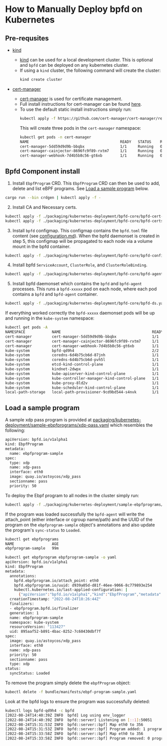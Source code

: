 # How to Manually Deploy bpfd on Kubernetes

## Pre-requsites

- [kind](https://kind.sigs.k8s.io/docs/user/quick-start/)
  - [kind](https://kind.sigs.k8s.io/docs/user/quick-start/) can be used for a local development cluster.
    This is optional and `bpfd` can be deployed on any kubernetes cluster.
  - If using a `kind` cluster, the following command will create the cluster:
    ```bash
    kind create cluster
    ```

- [cert-manager](https://cert-manager.io/)
  - [cert-manager](https://cert-manager.io/) is used for certificate management.
  - Full install instructions for cert-manager can be found [here](https://cert-manager.io/docs/installation/).
  - To use the default static install instructions simply run:
    ```bash
    kubectl apply -f https://github.com/cert-manager/cert-manager/releases/download/v1.9.1/cert-manager.yaml
    ```
    This will create three pods in the `cert-manager` namespace:
    ```bash
    kubectl get pods -n cert-manager
    NAME                                         READY   STATUS    RESTARTS   AGE
    cert-manager-5dd59d9d9b-bbqbx                1/1     Running   0          22h
    cert-manager-cainjector-8696fc9f89-rxtm7     1/1     Running   0          22h
    cert-manager-webhook-7d4b5b8c56-gt6xb        1/1     Running   0          22h
    ```

## Bpfd Component install

1. Install `EbpfProgram` CRD.
   This `EbpfProgram` CRD can then be used to add, delete and list eBPF programs.
   See [Load a sample program](#load-a-sample-program) below.

```bash
cargo run --bin crdgen | kubectl apply -f -
```

2. Install CA and Necessary certs.

```bash
kubectl apply -f ./packaging/kubernetes-deployment/bpfd-core/bpfd-cert-issuer.yaml
kubectl apply -f ./packaging/kubernetes-deployment/bpfd-core/bpfd-certs.yaml
```

3. Install `bpfd` configmap.
   This configmap contains the `bpfd.toml` file content (see [configuration.md](configuration.md)).
   When the bpfd daemonset is created in step 5, this configmap will be propagated to each node via a volume mount in the bpfd container.

```bash
kubectl apply -f ./packaging/kubernetes-deployment/bpfd-core/bpfd-config.yaml
```

4. Install bpfd `ServiceAccount`, `ClusterRole`, and `ClusterRoleBinding`.

```bash
kubectl apply -f ./packaging/kubernetes-deployment/bpfd-core/bpfd-agent-rbac.yaml
```

5. Install bpfd daemonset which contains the `bpfd` and `bpfd-agent` processes.
   This runs a `bpfd-xxxxx` pod on each node, where each pod contains a `bpfd` and `bpfd-agent` container.

```bash
kubectl apply -f ./packaging/kubernetes-deployment/bpfd-core/bpfd-ds.yaml
```


If everything worked correctly the `bpfd-xxxxx` daemonset pods will be up and running in the
`kube-system` namespace:

```bash
kubectl get pods -A
NAMESPACE            NAME                                         READY   STATUS    RESTARTS   AGE
cert-manager         cert-manager-5dd59d9d9b-bbqbx                1/1     Running   0          22h
cert-manager         cert-manager-cainjector-8696fc9f89-rxtm7     1/1     Running   0          22h
cert-manager         cert-manager-webhook-7d4b5b8c56-gt6xb        1/1     Running   0          22h
kube-system          bpfd-qd9h4                                   2/2     Running   0          3h19m
kube-system          coredns-6d4b75cb6d-87jnh                     1/1     Running   0          22h
kube-system          coredns-6d4b75cb6d-pvh5l                     1/1     Running   0          22h
kube-system          etcd-kind-control-plane                      1/1     Running   0          22h
kube-system          kindnet-2dwpx                                1/1     Running   0          22h
kube-system          kube-apiserver-kind-control-plane            1/1     Running   0          22h
kube-system          kube-controller-manager-kind-control-plane   1/1     Running   0          22h
kube-system          kube-proxy-8ld2v                             1/1     Running   0          22h
kube-system          kube-scheduler-kind-control-plane            1/1     Running   0          22h
local-path-storage   local-path-provisioner-9cd9bd544-s4nvk       1/1     Running   0          22h
```

## Load a sample program

A sample xdp pass program is provided at [packaging/kubernetes-deployment/sample-ebpfprograms/xdp-pass.yaml](../../packaging/kubernetes-deployment/sample-ebpfprograms/xdp-pass.yaml)
which resembles the following:

```bash
apiVersion: bpfd.io/v1alpha1
kind: EbpfProgram
metadata:
  name: ebpfprogram-sample
spec:
  type: xdp
  name: xdp-pass
  interface: eth0
  image: quay.io/astoycos/xdp_pass
  sectionname: pass
  priority: 50
```

To deploy the Ebpf program to all nodes in the cluster simply run:

```bash
kubectl apply -f ./packaging/kubernetes-deployment/sample-ebpfprograms/xdp-pass.yaml
```

If the program was loaded successfully the `bpfd-agent` will write the
attach_point (either interface or cgroup name/path) and the UUID of the
program on the `ebpfprogram-sample` object's annotations and also update
the program's `sync-status` to `Loaded`.

```bash
kubectl get ebpfprograms
NAME                 AGE
ebpfprogram-sample   99m

kubectl get ebpfprogram ebpfprogram-sample -o yaml
apiVersion: bpfd.io/v1alpha1
kind: EbpfProgram
metadata:
  annotations:
    bpfd.ebpfprogram.io/attach_point: eth0
    bpfd.ebpfprogram.io/uuid: d939a05d-d81f-46ee-9066-8c779893e254
    kubectl.kubernetes.io/last-applied-configuration: |
      {"apiVersion":"bpfd.io/v1alpha1","kind":"EbpfProgram","metadata":{"annotations":{},"name":"ebpfprogram-sample","namespace":"kube-system"},"spec":{"image":"quay.io/astoycos/xdp_pass","interface":"eth0","name":"xdp-pass","priority":50,"sectionname":"pass","type":"xdp"}}
  creationTimestamp: "2022-08-24T18:26:44Z"
  finalizers:
  - ebpfprogram.bpfd.io/finalizer
  generation: 1
  name: ebpfprogram-sample
  namespace: kube-system
  resourceVersion: "113427"
  uid: 895aaf52-b891-4bac-8252-7c60430dbf7f
spec:
  image: quay.io/astoycos/xdp_pass
  interface: eth0
  name: xdp-pass
  priority: 50
  sectionname: pass
  type: xdp
status:
  syncStatus: Loaded
```

To remove the program simply delete the `ebpfProgram` object:

```bash
kubectl delete -f bundle/manifests/ebpf-program-sample.yaml
```

Look at the bpfd logs to ensure the program was successfully deleted:

```bash
kubectl logs bpfd-qd9h4 -c bpfd 
[2022-08-24T14:40:39Z INFO  bpfd] Log using env_logger
[2022-08-24T14:40:39Z INFO  bpfd::server] Listening on [::1]:50051
[2022-08-24T15:31:53Z INFO  bpfd::server::bpf] Map eth0 to 356
[2022-08-24T15:31:53Z INFO  bpfd::server::bpf] Program added: 1 programs attached to eth0
[2022-08-24T15:33:58Z INFO  bpfd::server::bpf] Map eth0 to 356
[2022-08-24T15:33:58Z INFO  bpfd::server::bpf] Program removed: 0 programs attached to eth0
```
